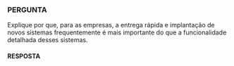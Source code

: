 ### PERGUNTA

Explique por que, para as empresas, a entrega rápida e implantação de novos sistemas frequentemente é mais importante do que a funcionalidade detalhada desses sistemas.

#### RESPOSTA
